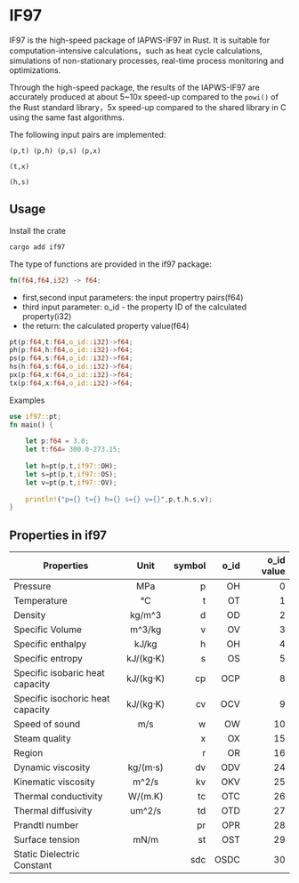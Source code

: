 # IF97

IF97 is the high-speed package of IAPWS-IF97 in Rust. It is suitable for computation-intensive calculations，such as heat cycle calculations, simulations of non-stationary processes, real-time process monitoring and optimizations.
 
Through the high-speed package, the results of the IAPWS-IF97 are accurately produced at about 5~10x speed-up compared to  the `powi()` of the Rust standard library，5x speed-up compared to  the shared library in C using the same fast algorithms.  

The following input pairs are implemented: 

```
(p,t) (p,h) (p,s) (p,x) 

(t,x) 

(h,s)  
```
## Usage

Install the crate

```bash
cargo add if97
```

The type of functions are provided in the if97 package:

```rust
fn(f64,f64,i32) -> f64;
``````

* first,second input parameters: the input propertry pairs(f64)
* third input parameter: o_id - the property ID of the calculated property(i32)
* the return: the calculated property value(f64)

```rust
pt(p:f64,t:f64,o_id::i32)->f64;
ph(p:f64,h:f64,o_id::i32)->f64;
ps(p:f64,s:f64,o_id::i32)->f64;
hs(h:f64,s:f64,o_id::i32)->f64;
px(p:f64,x:f64,o_id::i32)->f64;
tx(p:f64,x:f64,o_id::i32)->f64;
```
Examples

```rust
use if97::pt;
fn main() {
    
    let p:f64 = 3.0;
    let t:f64= 300.0-273.15;
   
    let h=pt(p,t,if97::OH);
    let s=pt(p,t,if97::OS);
    let v=pt(p,t,if97::OV);
    
    println!("p={} t={} h={} s={} v={}",p,t,h,s,v);    
}
```
    
## Properties in if97

| Properties                            |    Unit     | symbol | o_id | o_id value | 
| ------------------------------------- | :---------: | ------:|-----:|-----------:|
| Pressure                              |     MPa     |      p |  OH  |   0        |
| Temperature                           |     °C      |      t |  OT  |   1        |
| Density                               |   kg/m^3    |      d |  OD  |   2        |
| Specific Volume                       |   m^3/kg    |      v |  OV  |   3        |
| Specific enthalpy                     |    kJ/kg    |      h |  OH  |   4        |
| Specific entropy                      |  kJ/(kg·K)  |      s |  OS  |   5        |
| Specific isobaric heat capacity       |  kJ/(kg·K)  |     cp | OCP  |   8        |
| Specific isochoric heat capacity      |  kJ/(kg·K)  |     cv | OCV  |   9        |
| Speed of sound                        |     m/s     |      w |  OW  |   10       |
| Steam quality                         |             |      x |  OX  |   15       |
| Region                                |             |      r |  OR  |   16       |
| Dynamic viscosity                     |  kg/(m·s)   |     dv |  ODV |   24       |
| Kinematic viscosity                   |    m^2/s    |     kv |  OKV |   25       |
| Thermal conductivity                  |   W/(m.K)   |     tc |  OTC |   26       |
| Thermal diffusivity                   |   um^2/s    |     td |  OTD |   27       |
| Prandtl number                        |             |     pr |  OPR |   28       |
| Surface tension                       |    mN/m     |     st |  OST |   29       |
| Static Dielectric Constant            |             |    sdc | OSDC |   30       | 

